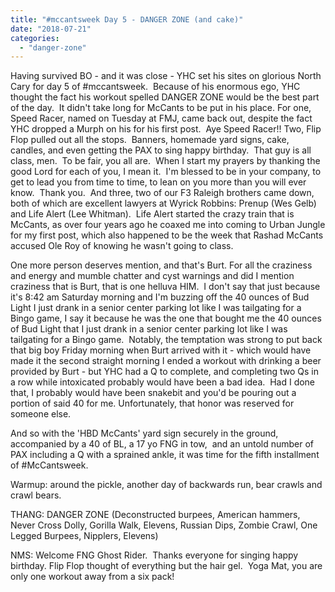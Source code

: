 ```yaml
---
title: "#mccantsweek Day 5 - DANGER ZONE (and cake)"
date: "2018-07-21"
categories: 
  - "danger-zone"
---
```


Having survived BO - and it was close - YHC set his sites on glorious North Cary for day 5 of #mccantsweek.  Because of his enormous ego, YHC thought the fact his workout spelled DANGER ZONE would be the best part of the day.  It didn't take long for McCants to be put in his place. For one, Speed Racer, named on Tuesday at FMJ, came back out, despite the fact YHC dropped a Murph on his for his first post.  Aye Speed Racer!! Two, Flip Flop pulled out all the stops.  Banners, homemade yard signs, cake, candles, and even getting the PAX to sing happy birthday.  That guy is all class, men.  To be fair, you all are.  When I start my prayers by thanking the good Lord for each of you, I mean it.  I'm blessed to be in your company, to get to lead you from time to time, to lean on you more than you will ever know.  Thank you.  And three, two of our F3 Raleigh brothers came down, both of which are excellent lawyers at Wyrick Robbins: Prenup (Wes Gelb) and Life Alert (Lee Whitman).  Life Alert started the crazy train that is McCants, as over four years ago he coaxed me into coming to Urban Jungle for my first post, which also happened to be the week that Rashad McCants accused Ole Roy of knowing he wasn't going to class.

One more person deserves mention, and that's Burt. For all the craziness and energy and mumble chatter and cyst warnings and did I mention craziness that is Burt, that is one helluva HIM.  I don't say that just because it's 8:42 am Saturday morning and I'm buzzing off the 40 ounces of Bud Light I just drank in a senior center parking lot like I was tailgating for a Bingo game, I say it because he was the one that bought me the 40 ounces of Bud Light that I just drank in a senior center parking lot like I was tailgating for a Bingo game.  Notably, the temptation was strong to put back that big boy Friday morning when Burt arrived with it - which would have made it the second straight morning I ended a workout with drinking a beer provided by Burt - but YHC had a Q to complete, and completing two Qs in a row while intoxicated probably would have been a bad idea.  Had I done that, I probably would have been snakebit and you'd be pouring out a portion of said 40 for me. Unfortunately, that honor was reserved for someone else.

And so with the 'HBD McCants' yard sign securely in the ground, accompanied by a 40 of BL, a 17 yo FNG in tow,  and an untold number of PAX including a Q with a sprained ankle, it was time for the fifth installment of #McCantsweek.

Warmup: around the pickle, another day of backwards run, bear crawls and crawl bears.

THANG: DANGER ZONE (Deconstructed burpees, American hammers, Never Cross Dolly, Gorilla Walk, Elevens, Russian Dips, Zombie Crawl, One Legged Burpees, Nipplers, Elevens)

NMS: Welcome FNG Ghost Rider.  Thanks everyone for singing happy birthday. Flip Flop thought of everything but the hair gel.  Yoga Mat, you are only one workout away from a six pack!
